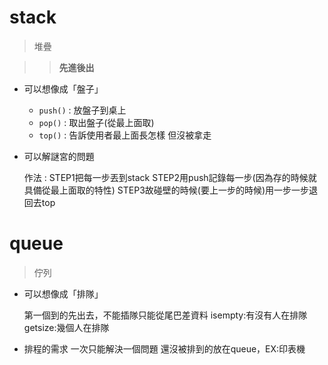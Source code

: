 # stack
>堆疊

>>**先進後出**
* 可以想像成「盤子」
  * `push()` : 放盤子到桌上
  * `pop()` : 取出盤子(從最上面取)  
  * `top()` : 告訴使用者最上面長怎樣 但沒被拿走
      
* 可以解謎宮的問題
	
	作法 : STEP1把每一步丟到stack
	       STEP2用push記錄每一步(因為存的時候就具備從最上面取的特性)
	       STEP3故碰壁的時候(要上一步的時候)用一步一步退回去top 
	 
	
# queue
>佇列
* 可以想像成「排隊」

  	第一個到的先出去，不能插隊只能從尾巴差資料
	    isempty:有沒有人在排隊
	    getsize:幾個人在排隊
	
* 排程的需求 
	一次只能解決一個問題 還沒被排到的放在queue，EX:印表機


